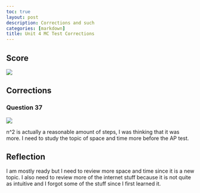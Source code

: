 ```yaml
---
toc: true
layout: post
description: Corrections and such
categories: [markdown]
title: Unit 4 MC Test Corrections
---
```


## Score
![]({{site.baseurl}}/images/mc.png)

## Corrections
### Question 37
![]({{site.baseurl}}/images/q37.png)

n^2 is actually a reasonable amount of steps, I was thinking that it was more. I need to study the topic of space and time more before the AP test.

## Reflection
I am mostly ready but I need to review more space and time since it is a new topic. I also need to review more of the internet stuff because it is not quite as intuitive and I forgot some of the stuff since I first learned it.